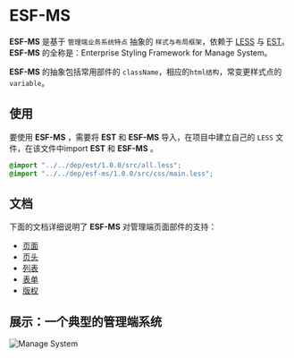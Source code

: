 ESF-MS
==============

**ESF-MS** 是基于 `管理端业务系统特点` 抽象的 `样式与布局框架`，依赖于 [LESS](http://github.com/cloudhead/less.js) 与 [EST](https://github.com/ecomfe/est)。
**ESF-MS** 的全称是：Enterprise Styling Framework for Manage System。

**ESF-MS** 的抽象包括常用部件的 `className`，相应的`html结构`，常变更样式点的`variable`。


使用
------

要使用 **ESF-MS** ，需要将 **EST** 和 **ESF-MS** 导入，在项目中建立自己的 `LESS` 文件，在该文件中import **EST** 和 **ESF-MS** 。

```css
@import "../../dep/est/1.0.0/src/all.less";
@import "../../dep/esf-ms/1.0.0/src/css/main.less";
```


文档
------

下面的文档详细说明了 **ESF-MS** 对管理端页面部件的支持：

- [页面](doc/page.md)
- [页头](doc/header.md)
- [列表](doc/list.md)
- [表单](doc/form.md)
- [版权](doc/copyright.md)



展示：一个典型的管理端系统
------

![Manage System](https://raw.github.com/ecomfe/esf-ms/master/doc/sys.png)

